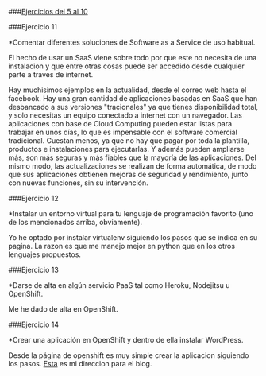 ###[Ejercicios del 5 al 10](https://github.com/torresj/IV-GII-13-14/blob/master/ejercicios4-9.md)

###Ejercicio 11
   
   *Comentar diferentes soluciones de Software as a Service de uso habitual.

   El hecho de usar un SaaS viene sobre todo por que este no necesita de una instalacion
   y que entre otras cosas puede ser accedido desde cualquier parte a traves de internet.

   Hay muchisimos ejemplos en la actualidad, desde el correo web hasta el facebook. Hay 
   una gran cantidad de aplicaciones basadas en SaaS que han desbancado a sus versiones
   "tracionales" ya que tienes disponibilidad total, y solo necesitas un equipo conectado 
   a internet con un navegador. Las aplicaciones con base de Cloud Computing pueden estar
   listas para trabajar en unos días, lo que es impensable con el software comercial 
   tradicional. Cuestan menos, ya que no hay que pagar por toda la plantilla, productos e 
   instalaciones para ejecutarlas. Y además pueden ampliarse más, son más seguras y más 
   fiables que la mayoría de las aplicaciones. Del mismo modo, las actualizaciones se 
   realizan de forma automática, de modo que sus aplicaciones obtienen mejoras de seguridad 
   y rendimiento, junto con nuevas funciones, sin su intervención.

###Ejercicio 12

   *Instalar un entorno virtual para tu lenguaje de programación favorito (uno de los mencionados arriba, obviamente).

   Yo he optado por instalar virtualenv siguiendo los pasos que se indica en su pagina. La
   razon es que me manejo mejor en python que en los otros lenguajes propuestos.

###Ejercicio 13

   *Darse de alta en algún servicio PaaS tal como Heroku, Nodejitsu u OpenShift.

   Me he dado de alta en OpenShift.

###Ejercicio 14

   *Crear una aplicación en OpenShift y dentro de ella instalar WordPress.

Desde la página de openshift es muy simple crear la aplicacion siguiendo los pasos.
[Esta](https://blogdeiv-gii.rhcloud.com) es mi direccion para el blog.
